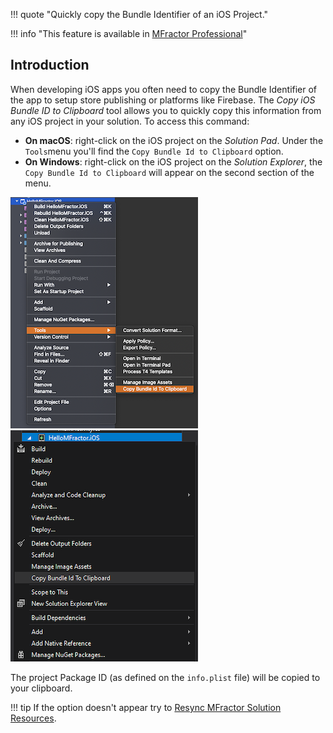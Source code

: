 !!! quote "Quickly copy the Bundle Identifier of an iOS Project."

!!! info "This feature is available in [MFractor Professional](https://www.mfractor.com/products/mfractor-professional)"

## Introduction

When developing iOS apps you often need to copy the Bundle Identifier of the app to setup store publishing or platforms like Firebase. The _Copy iOS Bundle ID to Clipboard_ tool allows you to quickly copy this information from any iOS project in your solution. To access this command:

* **On macOS**: right-click on the iOS project on the _Solution Pad_. Under the `Tools`menu you'll find the `Copy Bundle Id to Clipboard` option.
* **On Windows**: right-click on the iOS project on the _Solution Explorer_, the `Copy Bundle Id to Clipboard` will appear on the second section of the menu.

![](/img/ios/copy-bundle-id-macos.png) ![](/img/ios/copy-bundle-id-windows.png)

The project Package ID (as defined on the `info.plist` file) will be copied to your clipboard.

!!! tip
    If the option doesn't appear try to [Resync MFractor Solution Resources](/utilities/resync-mfractor-resources).

